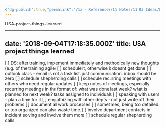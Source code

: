 ```yaml
---
{"dg-publish":true,"permalink":"/1x - References/11 Notes/11.03 Ideas/Lessons Learned from 1 year in USA/","title":"Lessons Learned from 1 year in USA","noteIcon":""}
---
```




USA-project-things-learned

---
date: '2018-09-04T17:18:35.000Z'
title: USA project things learned
---

[ ] DS: after training, implement immediately and methodically new thoughts (e.g. of the training agile)
[ ] schedule it, otherwise it doesnt get done
[ ] outlook class - email is not a task list. just communication. inbox should be zero
[ ] schedule shepherding calls
[ ] schedule recurring meetings with others who need regular updates
[ ] keep notes of meetings, especially recurring meetings in the format of: what was done last week? what is planned for next week? tasks assigned to individuals
[ ] speaking with users - plan a time for it
[ ] empathizing with other depts - not just write off their problems
[ ] document all work processes
[ ] sometimes, being too detailed or too organized can also waste time.
[ ] involve department contacts in incident solving and involve them more
[ ] schedule regular shepherding calls